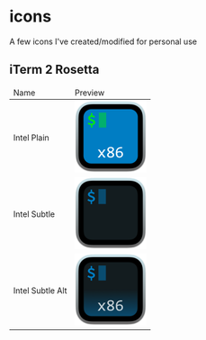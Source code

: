 # icons
A few icons I've created/modified for personal use

## iTerm 2 Rosetta

<table>
  <thead>
    <tr><td>Name</td><td>Preview</td></tr>
  </thead>
  <tbody>
    <tr>
      <td>Intel Plain</td>
      <td><img src="previews/Intel-Plain.png" height="128" width="128"></td>
    </tr>
     <tr>
      <td>Intel Subtle</td>
      <td><img src="previews/Intel-Subtle.png" height="128" width="128"></td>
    </tr>
     <tr>
      <td>Intel Subtle Alt</td>
      <td><img src="previews/Intel-Subtle-Alt.png" height="128" width="128"></td>
    </tr>
  </tbody>
</table>